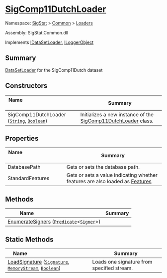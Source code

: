 # [SigComp11DutchLoader](./SigComp11DutchLoader.md)

Namespace: [SigStat]() > [Common](./../README.md) > [Loaders](./README.md)

Assembly: SigStat.Common.dll

Implements [IDataSetLoader](./IDataSetLoader.md), [ILoggerObject](./../ILoggerObject.md)

## Summary
[DataSetLoader](https://github.com/hargitomi97/sigstat/blob/master/docs/md/SigStat/Common/Loaders/DataSetLoader.md) for the SigComp11Dutch dataset

## Constructors

| Name&nbsp; &nbsp; &nbsp; &nbsp; &nbsp; &nbsp; &nbsp; &nbsp; &nbsp; &nbsp; &nbsp; &nbsp; &nbsp; &nbsp; &nbsp; &nbsp; &nbsp; &nbsp; &nbsp; &nbsp; &nbsp; | Summary | 
| --- | --- | 
| SigComp11DutchLoader ([`String`](https://docs.microsoft.com/en-us/dotnet/api/System.String), [`Boolean`](https://docs.microsoft.com/en-us/dotnet/api/System.Boolean)) | Initializes a new instance of the [SigComp11DutchLoader](https://github.com/hargitomi97/sigstat/blob/master/docs/md/SigStat/Common/Loaders/SigComp11DutchLoader.md) class. | 


## Properties

| Name&nbsp; &nbsp; &nbsp; &nbsp; &nbsp; &nbsp; &nbsp; &nbsp; &nbsp; &nbsp; &nbsp; &nbsp; &nbsp; &nbsp; &nbsp; &nbsp; &nbsp; &nbsp; &nbsp; &nbsp; &nbsp; | Summary | 
| --- | --- | 
| DatabasePath | Gets or sets the database path. | 
| StandardFeatures | Gets or sets a value indicating whether features are also loaded as [Features](https://github.com/hargitomi97/sigstat/blob/master/docs/md/SigStat/Common/Features.md) | 


## Methods

| Name&nbsp; &nbsp; &nbsp; &nbsp; &nbsp; &nbsp; &nbsp; &nbsp; &nbsp; &nbsp; &nbsp; &nbsp; &nbsp; &nbsp; &nbsp; &nbsp; &nbsp; &nbsp; &nbsp; &nbsp; &nbsp; | Summary | 
| --- | --- | 
| [EnumerateSigners](./Methods/SigComp11DutchLoader--EnumerateSigners.md) ([`Predicate`](https://docs.microsoft.com/en-us/dotnet/api/System.Predicate-1)\<[`Signer`](./../Signer.md)>) |  | 


## Static Methods

| Name&nbsp; &nbsp; &nbsp; &nbsp; &nbsp; &nbsp; &nbsp; &nbsp; &nbsp; &nbsp; &nbsp; &nbsp; &nbsp; &nbsp; &nbsp; &nbsp; &nbsp; &nbsp; &nbsp; &nbsp; &nbsp; | Summary | 
| --- | --- | 
| [LoadSignature](./Methods/SigComp11DutchLoader--LoadSignature.md) ([`Signature`](./../Signature.md), [`MemoryStream`](https://docs.microsoft.com/en-us/dotnet/api/System.IO.MemoryStream), [`Boolean`](https://docs.microsoft.com/en-us/dotnet/api/System.Boolean)) | Loads one signature from specified stream. | 


